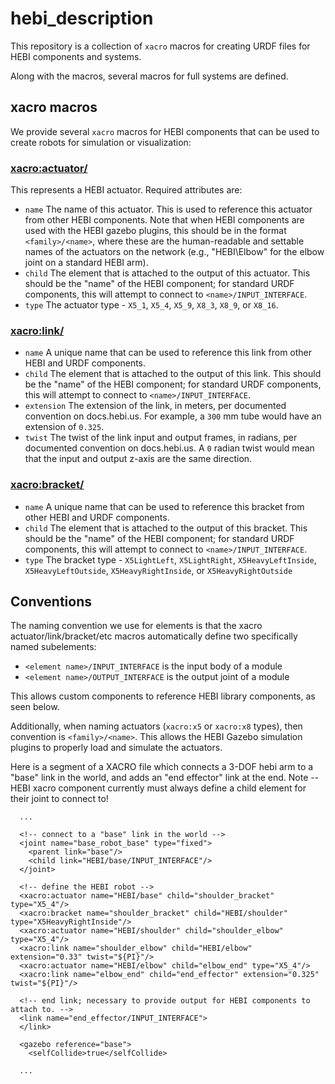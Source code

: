# hebi_description

This repository is a collection of `xacro` macros for creating URDF files for HEBI components and systems.

Along with the macros, several macros for full systems are defined.

## xacro macros

We provide several `xacro` macros for HEBI components that can be used to create robots for simulation or visualization:

### <xacro:actuator/>

This represents a HEBI actuator.  Required attributes are:

* `name` The name of this actuator.  This is used to reference this actuator from other HEBI components.  Note that when HEBI components are used with the HEBI gazebo plugins, this should be in the format `<family>/<name>`, where these are the human-readable and settable names of the actuators on the network (e.g., "HEBI\Elbow" for the elbow joint on a standard HEBI arm).
* `child` The element that is attached to the output of this actuator. This should be the "name" of the HEBI component; for standard URDF components, this will attempt to connect to `<name>/INPUT_INTERFACE`.
* `type` The actuator type - `X5_1`, `X5_4`, `X5_9`, `X8_3`, `X8_9`, or `X8_16`.

### <xacro:link/>

* `name` A unique name that can be used to reference this link from other HEBI and URDF components.
* `child` The element that is attached to the output of this link. This should be the "name" of the HEBI component; for standard URDF components, this will attempt to connect to `<name>/INPUT_INTERFACE`.
* `extension` The extension of the link, in meters, per documented convention on docs.hebi.us. For example, a `300` mm tube would have an extension of `0.325`.
* `twist` The twist of the link input and output frames, in radians, per documented convention on docs.hebi.us.  A `0` radian twist would mean that the input and output z-axis are the same direction.

### <xacro:bracket/>

* `name` A unique name that can be used to reference this bracket from other HEBI and URDF components.
* `child` The element that is attached to the output of this bracket. This should be the "name" of the HEBI component; for standard URDF components, this will attempt to connect to `<name>/INPUT_INTERFACE`.
* `type` The bracket type - `X5LightLeft`, `X5LightRight`, `X5HeavyLeftInside`, `X5HeavyLeftOutside`, `X5HeavyRightInside`, or `X5HeavyRightOutside`

## Conventions

The naming convention we use for elements is that the xacro actuator/link/bracket/etc macros automatically define two specifically named subelements:

* `<element name>/INPUT_INTERFACE` is the input body of a module
* `<element name>/OUTPUT_INTERFACE` is the output joint of a module

This allows custom components to reference HEBI library components, as seen below.

Additionally, when naming actuators (`xacro:x5` or `xacro:x8` types), then convention is `<family>/<name>`.  This allows the HEBI Gazebo simulation plugins to properly load and simulate the actuators.

Here is a segment of a XACRO file which connects a 3-DOF hebi arm to a "base" link in the world, and adds an "end effector" link at the end.  Note -- HEBI xacro component currently must always define a child element for their joint to connect to!

```
  ...

  <!-- connect to a "base" link in the world -->
  <joint name="base_robot_base" type="fixed">
    <parent link="base"/>
    <child link="HEBI/base/INPUT_INTERFACE"/>
  </joint>

  <!-- define the HEBI robot -->
  <xacro:actuator name="HEBI/base" child="shoulder_bracket" type="X5_4"/>
  <xacro:bracket name="shoulder_bracket" child="HEBI/shoulder" type="X5HeavyRightInside"/>
  <xacro:actuator name="HEBI/shoulder" child="shoulder_elbow" type="X5_4"/>
  <xacro:link name="shoulder_elbow" child="HEBI/elbow" extension="0.33" twist="${PI}"/>
  <xacro:actuator name="HEBI/elbow" child="elbow_end" type="X5_4"/>
  <xacro:link name="elbow_end" child="end_effector" extension="0.325" twist="${PI}"/>

  <!-- end link; necessary to provide output for HEBI components to attach to. -->
  <link name="end_effector/INPUT_INTERFACE">
  </link>

  <gazebo reference="base">
    <selfCollide>true</selfCollide>

  ...
```

